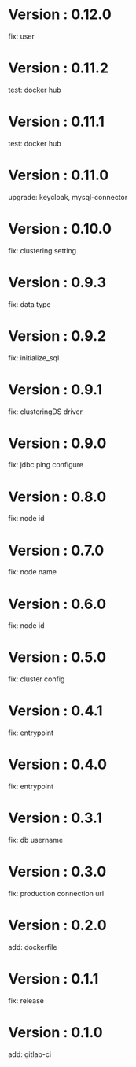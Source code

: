 # Version : 0.12.0

fix: user

# Version : 0.11.2

test: docker hub

# Version : 0.11.1

test: docker hub

# Version : 0.11.0

upgrade: keycloak, mysql-connector

# Version : 0.10.0

fix: clustering setting

# Version : 0.9.3

fix: data type

# Version : 0.9.2

fix: initialize_sql

# Version : 0.9.1

fix: clusteringDS driver

# Version : 0.9.0

fix: jdbc ping configure

# Version : 0.8.0

fix: node id

# Version : 0.7.0

fix: node name

# Version : 0.6.0

fix: node id

# Version : 0.5.0

fix: cluster config

# Version : 0.4.1

fix: entrypoint

# Version : 0.4.0

fix: entrypoint

# Version : 0.3.1

fix: db username

# Version : 0.3.0

fix: production connection url

# Version : 0.2.0

add: dockerfile

# Version : 0.1.1

fix: release

# Version : 0.1.0

add: gitlab-ci

